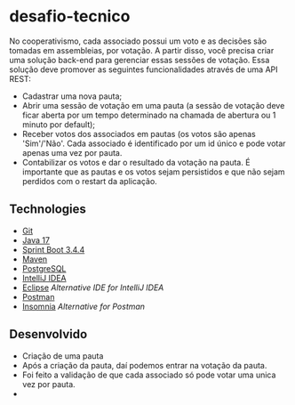 # desafio-tecnico

No cooperativismo, cada associado possui um voto e as decisões são tomadas em assembleias, por votação. 
A partir disso, você precisa criar uma solução back-end para gerenciar essas sessões de votação.
Essa solução deve promover as seguintes funcionalidades através de uma API REST:
- Cadastrar uma nova pauta;
- Abrir uma sessão de votação em uma pauta (a sessão de votação deve ficar aberta por um tempo determinado na chamada de abertura ou 1 minuto por default);
- Receber votos dos associados em pautas (os votos são apenas 'Sim'/'Não'. Cada associado é identificado por um id único e pode votar apenas uma vez por pauta.
- Contabilizar os votos e dar o resultado da votação na pauta.
É importante que as pautas e os votos sejam persistidos e que não sejam perdidos com o restart da aplicação.

## Technologies

- [Git](https://git-scm.com)
- [Java 17](https://www.oracle.com/br/java/technologies/javase/jdk17-archive-downloads.html)
- [Sprint Boot 3.4.4](https://spring.io/projects/spring-boot)
- [Maven](https://maven.apache.org/download.cgi)
- [PostgreSQL](https://www.postgresql.org/download/)
- [IntelliJ IDEA](https://www.jetbrains.com/pt-br/idea/)
- [Eclipse](https://www.eclipse.org/downloads/) *Alternative IDE for IntelliJ IDEA*
- [Postman](https://www.postman.com/downloads/)
- [Insomnia](https://insomnia.rest/download) *Alternative for Postman*



## Desenvolvido
- Criação de uma pauta
- Após a criação da pauta, daí podemos entrar na votação da pauta.
- Foi feito a validação de que cada associado só pode votar uma unica vez por pauta.
- 
